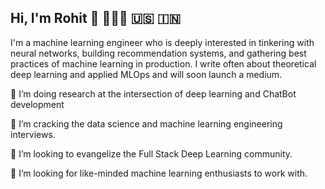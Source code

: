## Hi, I'm Rohit 🚀 👨🏽‍💻 🇺🇸 🇮🇳


I'm a machine learning engineer who is deeply interested in tinkering with neural networks, building recommendation systems, and gathering best practices of machine learning in production. I write often about theoretical deep learning and applied MLOps and will soon launch a medium. 

🔭 I’m doing research at the intersection of deep learning and ChatBot development

🌱 I’m cracking the data science and machine learning engineering interviews.

👯 I’m looking to evangelize the Full Stack Deep Learning community.

🤔 I’m looking for like-minded machine learning enthusiasts to work with.

